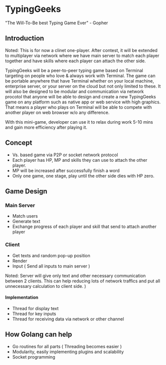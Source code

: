 TypingGeeks
================

"The Will-To-Be best Typing Game Ever" - Gopher

## Introduction

Noted: This is for now a clinet one-player. After contest, it will be extended to multiplayer via network where we have main server to match each player together and have skills where each player can attach the other side.

TypingGeeks will be a peer-to-peer typing game based on Terminal targeting on people who love & always work with Terminal.
The game can be portable anywhere that have Terminal whether on your local machine, enterprise server, or your server on the cloud but not only limited to these.
It will also be designed to be modular and communication via network procotol that anyone will be able to design and create a new TypingGeeks game on any platform such as native app or web service with high graphics. That means a player who plays on Terminal will be able to compete with another player on web browser w/o any difference.

With this mini-game, developer can use it to relax during work 5-10 mins and gain more efficiency after playing it.

## Concept

- Vs. based game via P2P or socket network protocol
- Each player has HP, MP and skills they can use to attach the other player.
- MP will be increased after successfully finish a word
- Only one game, one stage, play until the other side dies with HP zero.


## Game Design

### Main Server

- Match users
- Generate text
- Exchange progress of each player and skill that send to attach another player

### Client

- Get texts and random pop-up position
- Render
- Input ( Send all inputs to main server )

Noted: Server will give only text and other necessary communication between 2 clients. This can help reducing lots of network traffics and put all unnecessary calculation to client side. )

#### Implementation

- Thread for display text
- Thread for key inputs
- Thread for receiving data via network or other channel

## How Golang can help

- Go routines for all parts ( Threading becomes easier )
- Modularity, easily implementing plugins and scalability
- Socket programming

